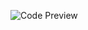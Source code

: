 
![Code Preview]([./images/code-preview.png](https://carbon.now.sh/9efc9995-736d-4614-8cd7-c381d0aaecf9))
